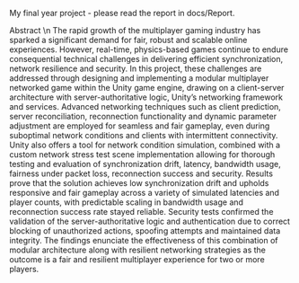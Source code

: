 My final year project - please read the report in docs/Report.

Abstract \n
The rapid growth of the multiplayer gaming industry has sparked a significant demand for fair, robust 
and scalable online experiences. However, real-time, physics-based games continue to endure 
consequential technical challenges in delivering efficient synchronization, network resilience and 
security. In this project, these challenges are addressed through designing and implementing a 
modular multiplayer networked game within the Unity game engine, drawing on a client-server 
architecture with server-authoritative logic, Unity’s networking framework and services. Advanced 
networking techniques such as client prediction, server reconciliation, reconnection functionality and 
dynamic parameter adjustment are employed for seamless and fair gameplay, even during 
suboptimal network conditions and clients with intermittent connectivity. Unity also offers a tool for 
network condition simulation, combined with a custom network stress test scene implementation 
allowing for thorough testing and evaluation of synchronization drift, latency, bandwidth usage, 
fairness under packet loss, reconnection success and security. Results prove that the solution 
achieves low synchronization drift and upholds responsive and fair gameplay across a variety of 
simulated latencies and player counts, with predictable scaling in bandwidth usage and reconnection 
success rate stayed reliable. Security tests confirmed the validation of the server-authoritative logic 
and authentication due to correct blocking of unauthorized actions, spoofing attempts and 
maintained data integrity. The findings enunciate the effectiveness of this combination of modular 
architecture along with resilient networking strategies as the outcome is a fair and resilient 
multiplayer experience for two or more players.

